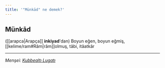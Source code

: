 ```yaml
---
title: '"Münkād" ne demek?'
---
```


## Münkād
([[arapca|Arapça]] **inkiyad**'dan) Boyun eğen, boyun eğmiş, [[kelime/ram#Râm|râm]]olmuş, tâbi, itâatkâr

---
*Menşei: [Kubbealtı Lugatı](https://www.lugatim.com/s/münkad)*